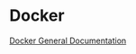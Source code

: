 # Docker
[Docker General Documentation](https://docs.google.com/document/d/1uAdsOx4nSd0XDYbC7Xfn7ATdvCHpggRwbiZLJxvSYws/edit?usp=sharinghttps://docs.google.com/document/d/1uAdsOx4nSd0XDYbC7Xfn7ATdvCHpggRwbiZLJxvSYws/edit?usp=sharing)

